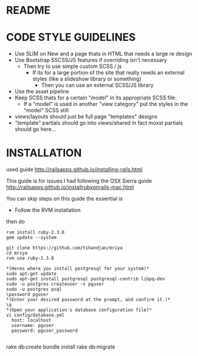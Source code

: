 # README

# CODE STYLE GUIDELINES

* Use SLIM on New and a page thats in HTML that needs a large re design
* Use Bootstrap SSCSS/JS features if overriding isn't necessary
	* Then try to use simple custom SCSS / js
		* If its for a large portion of the site that really needs an external styles (like a slideshow library or something)
			* Then you can use an external SCSS/JS library
* Use the asset pipeline
* Keep SCSS thats for a certain "model" in its appropriate SCSS file. 
	* If a "model" is used in another "view category" put the styles in the "model" SCSS still
* views/layouts should just be full page "templates" designs
* "template" partials should go into views/shared in fact moxst partials should go here...


# INSTALLATION

used guide http://railsapps.github.io/installing-rails.html

This guide is for issues I had following the OSX Sierra guide http://railsapps.github.io/installrubyonrails-mac.html

You can skip steps on this guide the essential is 

* Follow the RVM installation

then do 

```
rvm install ruby-2.3.0
gem update --system

git clone https://github.com/tihandjan/mriya
cd mriya
rvm use ruby-2.3.0

*(Heres where you install postgresql for your system)*
sudo apt-get update
sudo apt-get install postgresql postgresql-contrib libpq-dev
sudo -u postgres createuser -s pguser
sudo -u postgres psql
\password pguser
*(Enter your desired password at the prompt, and confirm it.)*
\q
*(Open your application's database configuration file)*
vi config/database.yml
  host: localhost
  username: pguser
  password: pguser_password
  
```
rake db:create
bundle install
rake db:migrate

